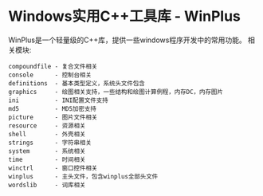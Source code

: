 Windows实用C++工具库 - WinPlus
=======================

WinPlus是一个轻量级的C++库，提供一些windows程序开发中的常用功能。
相关模块:
>
	compoundfile - 复合文件相关
	console      - 控制台相关
	definitions  - 基本类型定义，系统头文件包含
	graphics     - 绘图相关支持，一些结构和绘图计算例程，内存DC，内存图片
	ini          - INI配置文件支持
	md5          - MD5加密支持
	picture      - 图片文件相关
	resource     - 资源相关
	shell        - 外壳相关
	strings      - 字符串相关
	system       - 系统相关
	time         - 时间相关
	winctrl      - 窗口控件相关
	winplus      - 主头文件，包含winplus全部头文件
	wordslib     - 词库相关

